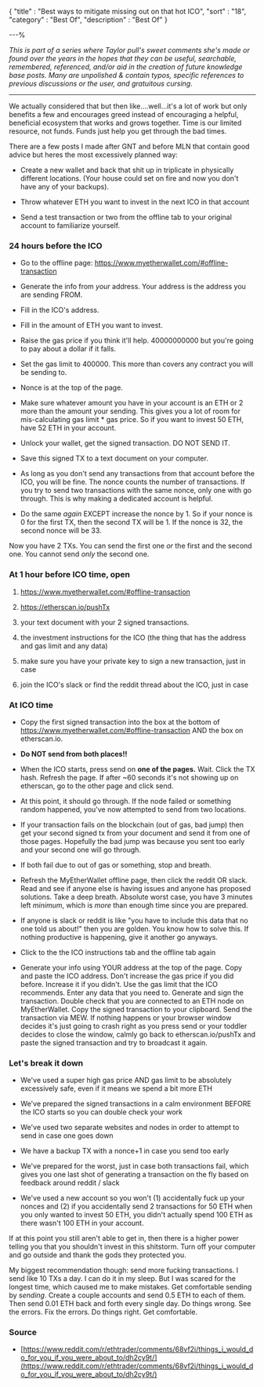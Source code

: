 {
"title"       : "Best ways to mitigate missing out on that hot ICO",
"sort"        : "18",
"category"    : "Best Of",
"description" : "Best Of"
}

---%



*This is part of a series where Taylor pull's sweet comments she's made or found over the years in the hopes that they can be useful, searchable, remembered, referenced, and/or aid in the creation of future knowledge base posts. Many are unpolished & contain typos, specific references to previous discussions or the user, and gratuitous cursing.*

---

We actually considered that but then like....well...it's a lot of work but only benefits a few and encourages greed instead of encouraging a helpful, beneficial ecosystem that works and grows together. Time is our limited resource, not funds. Funds just help you get through the bad times.

There are a few posts I made after GNT and before MLN that contain good advice but heres the most excessively planned way:

- Create a new wallet and back that shit up in triplicate in physically different locations. (Your house could set on fire and now you don't have any of your backups).

- Throw whatever ETH you want to invest in the next ICO in that account

- Send a test transaction or two from the offline tab to your original account to familiarize yourself.

### 24 hours before the ICO

- Go to the offline page: https://www.myetherwallet.com/#offline-transaction

- Generate the info from *your* address. Your address is the address you are sending FROM.

- Fill in the ICO's address.

- Fill in the amount of ETH you want to invest.

- Raise the gas price if you think it'll help. 40000000000 but you're going to pay about a dollar if it falls.

- Set the gas limit to 400000. This more than covers any contract you will be sending to.

- Nonce is at the top of the page.

- Make sure whatever amount you have in your account is an ETH or 2 more than the amount your sending. This gives you a lot of room for mis-calculating gas limit * gas price. So if you want to invest 50 ETH, have 52 ETH in your account.

- Unlock your wallet, get the signed transaction. DO NOT SEND IT.

- Save this signed TX to a text document on your computer.

- As long as you don't send any transactions from that account before the ICO, you will be fine. The nonce counts the number of transactions. If you try to send two transactions with the same nonce, only one with go through. This is why making a dedicated account is helpful.

- Do the same *again* EXCEPT increase the nonce by 1. So if your nonce is 0 for the first TX, then the second TX will be 1. If the nonce is 32, the second nonce will be 33.

Now you have 2 TXs. You can send the first one *or* the first and the second one. You cannot send *only* the second one.

### At 1 hour before ICO time, open

1. https://www.myetherwallet.com/#offline-transaction

2. https://etherscan.io/pushTx

3. your text document with your 2 signed transactions.

4. the investment instructions for the ICO (the thing that has the address and gas limit and any data)

5. make sure you have your private key to sign a new transaction, just in case

6. join the ICO's slack or find the reddit thread about the ICO, just in case

### At ICO time

- Copy the first signed transaction into the box at the bottom of https://www.myetherwallet.com/#offline-transaction AND the box on etherscan.io.

- **Do NOT send from both places!!**

- When the ICO starts, press send on **one of the pages.** Wait. Click the TX hash. Refresh the page. If after ~60 seconds it's not showing up on etherscan, go to the other page and click send.

- At this point, it should go through. If the node failed or something random happened, you've now attempted to send from two locations.

- If your transaction fails on the blockchain (out of gas, bad jump) then get your second signed tx from your document and send it from one of those pages. Hopefully the bad jump was because you sent too early and your second one will go through.

- If both fail due to out of gas or something, stop and breath.

- Refresh the MyEtherWallet offline page, then click the reddit OR slack. Read and see if anyone else is having issues and anyone has proposed solutions. Take a deep breath. Absolute worst case, you have 3 minutes left *minimum*, which is *more* than enough time since you are prepared.

- If anyone is slack or reddit is like "you have to include this data that no one told us about!" then you are golden. You know how to solve this. If nothing productive is happening, give it another go anyways.

-  Click to the the ICO instructions tab and the offline tab again

- Generate your info using YOUR address at the top of the page. Copy and paste the ICO address. Don't increase the gas price if you did before. Increase it if you didn't. Use the gas limit that the ICO recommends. Enter any data that you need to. Generate and sign the transaction. Double check that you are connected to an ETH node on MyEtherWallet. Copy the signed transaction to your clipboard. Send the transaction via MEW. If nothing happens or your browser window decides it's just going to crash right as you press send or your toddler decides to close the window, calmly go back to etherscan.io/pushTx and paste the signed transaction and try to broadcast it again.


### Let's break it down

- We've used a super high gas price AND gas limit to be absolutely excessively safe, even if it means we spend a bit more ETH

- We've prepared the signed transactions in a calm environment BEFORE the ICO starts so you can double check your work

- We've used two separate websites and nodes in order to attempt to send in case one goes down

- We have a backup TX with a nonce+1 in case you send too early

- We've prepared for the worst, just in case both transactions fail, which gives you one last shot of generating a transaction on the fly based on feedback around reddit / slack

- We've used a new account so you won't (1) accidentally fuck up your nonces and (2) if you accidentally send 2 transactions for 50 ETH when you only wanted to invest 50 ETH, you didn't actually spend 100 ETH as there wasn't 100 ETH in your account.

If at this point you still aren't able to get in, then there is a higher power telling you that you shouldn't invest in this shitstorm. Turn off your computer and go outside and thank the gods they protected you.

My biggest recommendation though: send more fucking transactions. I send like 10 TXs a day. I can do it in my sleep. But I was scared for the longest time, which caused me to make mistakes. Get comfortable sending by *sending*. Create a couple accounts and send 0.5 ETH to each of them. Then send 0.01 ETH back and forth every single day. Do things wrong. See the errors. Fix the errors. Do things right. Get comfortable.

### Source

- [https://www.reddit.com/r/ethtrader/comments/68vf2i/things_i_would_do_for_you_if_you_were_about_to/dh2cy9t/](https://www.reddit.com/r/ethtrader/comments/68vf2i/things_i_would_do_for_you_if_you_were_about_to/dh2cy9t/)
